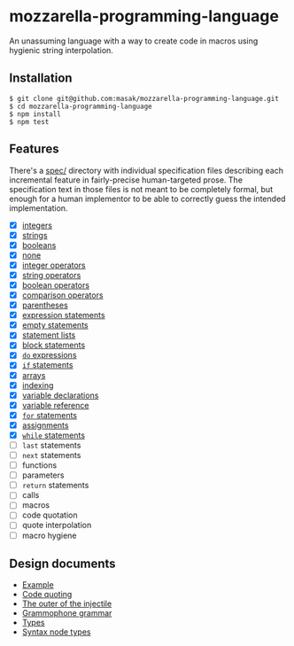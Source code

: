 # mozzarella-programming-language

An unassuming language with a way to create code in macros using hygienic
string interpolation.

## Installation

```
$ git clone git@github.com:masak/mozzarella-programming-language.git
$ cd mozzarella-programming-language
$ npm install
$ npm test
```

## Features

There's a
[spec/](https://github.com/masak/mozzarella-programming-language/tree/main/spec)
directory with individual specification files describing each incremental
feature in fairly-precise human-targeted prose. The specification text in those
files is not meant to be completely formal, but enough for a human implementor
to be able to correctly guess the intended implementation.

- [x] [integers](https://github.com/masak/mozzarella-programming-language/blob/main/spec/01-int.md)
- [x] [strings](https://github.com/masak/mozzarella-programming-language/blob/main/spec/02-str.md)
- [x] [booleans](https://github.com/masak/mozzarella-programming-language/blob/main/spec/03-bool.md)
- [x] [none](https://github.com/masak/mozzarella-programming-language/blob/main/spec/04-none.md)
- [x] [integer operators](https://github.com/masak/mozzarella-programming-language/blob/main/spec/05-int-ops.md)
- [x] [string operators](https://github.com/masak/mozzarella-programming-language/blob/main/spec/06-str-ops.md)
- [x] [boolean operators](https://github.com/masak/mozzarella-programming-language/blob/main/spec/07-bool-ops.md)
- [x] [comparison operators](https://github.com/masak/mozzarella-programming-language/blob/main/spec/08-comparison.md)
- [x] [parentheses](https://github.com/masak/mozzarella-programming-language/blob/main/spec/09-parens.md)
- [x] [expression statements](https://github.com/masak/mozzarella-programming-language/blob/main/spec/10-expr-stmt.md)
- [x] [empty statements](https://github.com/masak/mozzarella-programming-language/blob/main/spec/11-empty-stmt.md)
- [x] [statement lists](https://github.com/masak/mozzarella-programming-language/blob/main/spec/12-statement-list.md)
- [x] [block statements](https://github.com/masak/mozzarella-programming-language/blob/main/spec/13-block-stmt.md)
- [x] [`do` expressions](https://github.com/masak/mozzarella-programming-language/blob/main/spec/14-do-expr.md)
- [x] [`if` statements](https://github.com/masak/mozzarella-programming-language/blob/main/spec/15-if-stmt.md)
- [x] [arrays](https://github.com/masak/mozzarella-programming-language/blob/main/spec/16-array.md)
- [x] [indexing](https://github.com/masak/mozzarella-programming-language/blob/main/spec/17-indexing.md)
- [x] [variable declarations](https://github.com/masak/mozzarella-programming-language/blob/main/spec/18-var-decl.md)
- [x] [variable reference](https://github.com/masak/mozzarella-programming-language/blob/main/spec/19-var-ref.md)
- [x] [`for` statements](https://github.com/masak/mozzarella-programming-language/blob/main/spec/20-for-stmt.md)
- [x] [assignments](https://github.com/masak/mozzarella-programming-language/blob/main/spec/21-assign-expr.md)
- [x] [`while` statements](https://github.com/masak/mozzarella-programming-language/blob/main/spec/22-while-stmt.md)
- [ ] `last` statements
- [ ] `next` statements
- [ ] functions
- [ ] parameters
- [ ] `return` statements
- [ ] calls
- [ ] macros
- [ ] code quotation
- [ ] quote interpolation
- [ ] macro hygiene

## Design documents

- [Example](https://github.com/masak/mozzarella-programming-language/blob/main/docs/01-example.md)
- [Code quoting](https://github.com/masak/mozzarella-programming-language/blob/main/docs/02-code-quoting.md)
- [The outer of the injectile](https://github.com/masak/mozzarella-programming-language/blob/main/docs/03-injectile.md)
- [Grammophone grammar](https://github.com/masak/mozzarella-programming-language/blob/main/docs/04-grammar.md)
- [Types](https://github.com/masak/mozzarella-programming-language/blob/main/docs/05-types.md)
- [Syntax node types](https://github.com/masak/mozzarella-programming-language/blob/main/docs/06-syntax.md)

